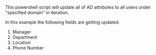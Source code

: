 This powershell script will update all of AD attributes to all users under "specified domain" in iteration.

In this example the following fields are getting updated:

1. Manager
2. Department
3. Location
4. Phone Number
